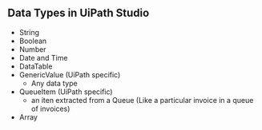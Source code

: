 ## Data Types in UiPath Studio
- String
- Boolean
- Number
- Date and Time
- DataTable
- GenericValue (UiPath specific)
    - Any data type
- QueueItem (UiPath specific)
    - an iten extracted from a Queue (Like a particular invoice in a queue of invoices)
- Array